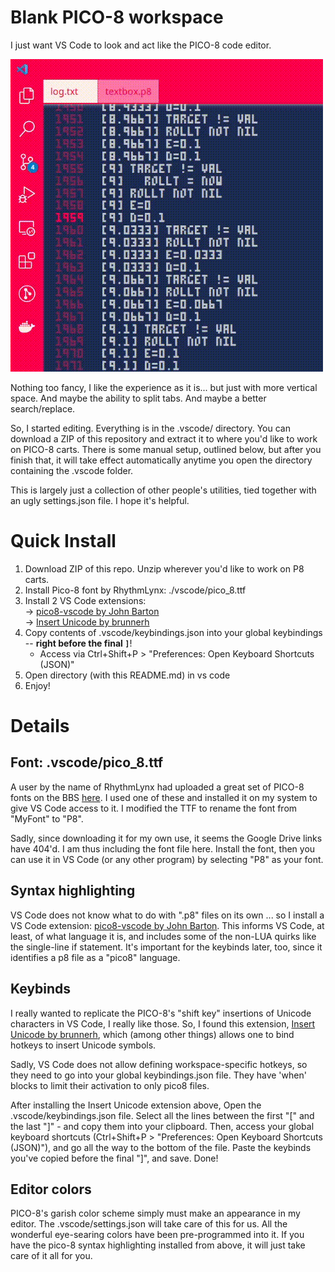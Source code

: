 # Blank PICO-8 workspace

I just want VS Code to look and act like the PICO-8 code editor.

![preview after application](https://raw.githubusercontent.com/arbitar/p8-workspace/master/.vscode/preview.gif)

Nothing too fancy, I like the experience as it is... but just with more vertical space. And maybe the ability to split tabs. And maybe a better search/replace.

So, I started editing. Everything is in the .vscode/ directory. You can download a ZIP of this repository and extract it to where you'd like to work on PICO-8 carts. There is some manual setup, outlined below, but after you finish that, it will take effect automatically anytime you open the directory containing the .vscode folder.

This is largely just a collection of other people's utilities, tied together with an ugly settings.json file. I hope it's helpful.

# Quick Install
1. Download ZIP of this repo. Unzip wherever you'd like to work on P8 carts.  
2. Install Pico-8 font by RhythmLynx: ./vscode/pico_8.ttf
3. Install 2 VS Code extensions:  
  \-> [pico8-vscode by John Barton](https://marketplace.visualstudio.com/items?itemName=johob.pico8-vscode)  
  \-> [Insert Unicode by brunnerh](https://marketplace.visualstudio.com/items?itemName=brunnerh.insert-unicode)
4. Copy contents of .vscode/keybindings.json into your global keybindings -- **right before the final `]`**!
	- Access via Ctrl+Shift+P > "Preferences: Open Keyboard Shortcuts (JSON)"
5. Open directory (with this README.md) in vs code
6. Enjoy!

# Details

## Font: .vscode/pico_8.ttf

A user by the name of RhythmLynx had uploaded a great set of PICO-8 fonts on the BBS [here](https://www.lexaloffle.com/bbs/?tid=3760). I used one of these and installed it on my system to give VS Code access to it. I modified the TTF to rename the font from "MyFont" to "P8".

Sadly, since downloading it for my own use, it seems the Google Drive links have 404'd. I am thus including the font file here. Install the font, then you can use it in VS Code (or any other program) by selecting "P8" as your font.

## Syntax highlighting

VS Code does not know what to do with ".p8" files on its own ... so I install a VS Code extension: [pico8-vscode by John Barton](https://marketplace.visualstudio.com/items?itemName=johob.pico8-vscode). This informs VS Code, at least, of what language it is, and includes some of the non-LUA quirks like the single-line if statement. It's important for the keybinds later, too, since it identifies a p8 file as a "pico8" language.

## Keybinds

I really wanted to replicate the PICO-8's "shift key" insertions of Unicode characters in VS Code, I really like those. So, I found this extension, [Insert Unicode by brunnerh](https://marketplace.visualstudio.com/items?itemName=brunnerh.insert-unicode), which (among other things) allows one to bind hotkeys to insert Unicode symbols.

Sadly, VS Code does not allow defining workspace-specific hotkeys, so they need to go into your global keybindings.json file. They have 'when' blocks to limit their activation to only pico8 files. 

After installing the Insert Unicode extension above, Open the .vscode/keybindings.json file. Select all the lines between the first "[" and the last "]" - and copy them into your clipboard. Then, access your global keyboard shortcuts (Ctrl+Shift+P > "Preferences: Open Keyboard Shortcuts (JSON)"), and go all the way to the bottom of the file. Paste the keybinds you've copied before the final "]", and save. Done!


## Editor colors

PICO-8's garish color scheme simply must make an appearance in my editor. The .vscode/settings.json will take care of this for us. All the wonderful eye-searing colors have been pre-programmed into it. If you have the pico-8 syntax highlighting installed from above, it will just take care of it all for you.
